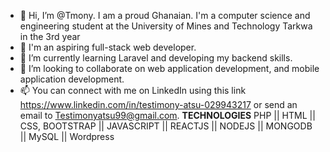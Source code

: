 - 👋 Hi, I’m @Tmony. I am a proud Ghanaian. I'm a computer science and engineering student at the University of Mines and Technology Tarkwa in the 3rd year
- 👀 I'm an aspiring full-stack web developer. 
- 🌱 I’m currently learning Laravel and developing my backend skills.
- 💞️ I’m looking to collaborate on web application development, and mobile application development.
- 📫 You can connect with me on LinkedIn using this link https://www.linkedin.com/in/testimony-atsu-029943217 or send an email to Testimonyatsu99@gmail.com.
                               <strong>TECHNOLOGIES</strong>
PHP || HTML || CSS, BOOTSTRAP || JAVASCRIPT || REACTJS || NODEJS || MONGODB || MySQL || Wordpress
